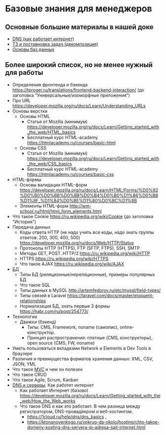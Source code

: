 # Базовые знания для менеджеров


## Основные большие материалы в нашей доке

- [DNS (как работает интернет)](DNS.md)
- [ТЗ и поставновка задач (декомпозиция)](TZ.md)
- [Основы баз данных](DB.md)

## Более широкий список, но не менее нужный для работы

- Определения фронтенда и бэкенда https://tproger.ru/translations/frontend-backend-interaction/ (до заголовка "Универсальные/изоморфные приложения")
- Про URL https://developer.mozilla.org/ru/docs/Learn/Understanding_URLs
- Основы верстки
  - Основы HTML
      - Статья от Mozilla (минимум) https://developer.mozilla.org/ru/docs/Learn/Getting_started_with_the_web/HTML_basics
      - Бесплатный курс HTML-academy https://htmlacademy.ru/courses/basic-html
  - Основы CSS
      - Статья от Mozilla (минимум) https://developer.mozilla.org/ru/docs/Learn/Getting_started_with_the_web/CSS_basics
      - Бесплатный курс HTML-academy https://htmlacademy.ru/courses/basic-css
- HTML-формы
  - Основы валидации HTML-форм https://developer.mozilla.org/ru/docs/Learn/HTML/Forms/%D0%92%D0%B0%D0%BB%D0%B8%D0%B4%D0%B0%D1%86%D0%B8%D1%8F_%D1%84%D0%BE%D1%80%D0%BC%D1%8B
  - Элементы HTML-форм http://wm-school.ru/html/html_form_elements.html
- Что такое Cookie https://ru.wikipedia.org/wiki/Cookie (до заголовка "История")
- Передача данных
  - Коды ответа HTTP (не надо учить все коды, надо знать группы ответов: 200, 300, 400, 500) https://developer.mozilla.org/ru/docs/Web/HTTP/Status
  - Протоколы HTTP (HTTPS), FTP (SFTP, FTPS), SSH, SMTP
  - Методы GET, POST. HTTP/2 https://ru.wikipedia.org/wiki/HTTP
  - HTTPS https://ru.wikipedia.org/wiki/HTTPS
  - Что такое AJAX https://ru.wikipedia.org/wiki/AJAX
- [БД](DB.md)
  - Типы БД (реляционные/нереляционные), примеры популярных БД
  - Что такое SQL
  - Типы данных в MySQL http://artemfedorov.ru/etc/mysql/field-types/
  - Типы связей в Laravel https://laravel.com/docs/master/eloquent-relationships
  - Нормализация БД, знать первые 3 формы https://habr.com/ru/post/254773/
- Технологии
  - Движки (бэкенд)
    - Типы: CMS, Framework, noname (самопис), online-конструктор.
    - Принцип распространения: платные (CMS, конструкторы), open source (CMS, FW, noname)
- Уметь пользоваться вкладками Network и Elements в Dev Tools в браузере
- Различия и преимущества форматов хранения данных: XML, CSV, JSON, YML
- Что такое [MVC](TZ.md) и чем он полезен
- Что такое CRUD
- Что такое Agile, Scrum, Kanban
- [DNS и серверы](DNS.md). Как работет интернет
  - Как работает Интернет (базово) https://developer.mozilla.org/ru/docs/Learn/Getting_started_with_the_web/How_the_Web_works
  - Что такое DNS и как это работает. В чем разница между регистратором, DNS-провадйером и веб-хостингом.
      - https://1cloud.ru/help/dns/dns_basics ,
      - https://ktonanovenkogo.ru/vokrug-da-okolo/hosting/chto-takoe-domeny-xosting-dns-servera-ip-adresa-sajt-internet.html
